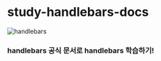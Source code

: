 # study-handlebars-docs

![handlebars](https://user-images.githubusercontent.com/62634753/174065344-ce962f3f-9517-4088-8902-b1ea3187a1af.jpg)

### handlebars 공식 문서로 handlebars 학습하기!
